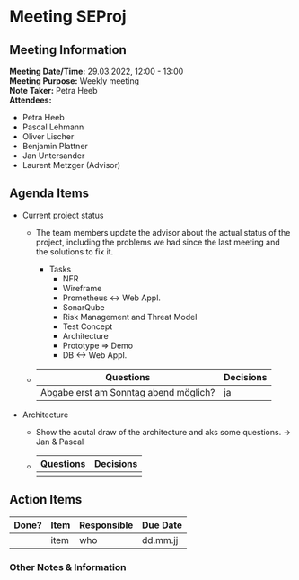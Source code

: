 # Meeting SEProj
## Meeting Information
**Meeting Date/Time:** 29.03.2022, 12:00 - 13:00  
**Meeting Purpose:** Weekly meeting  
**Note Taker:** Petra Heeb  
**Attendees:**

- Petra Heeb
- Pascal Lehmann
- Oliver Lischer
- Benjamin Plattner
- Jan Untersander
- Laurent Metzger (Advisor)

## Agenda Items

- Current project status

  - The team members update the advisor about the actual status of the project, including the problems we had since the last meeting and the solutions to fix it.

    - Tasks
      - NFR
      - Wireframe
      - Prometheus <-> Web Appl.
      - SonarQube
      - Risk Management and Threat Model
      - Test Concept
      - Architecture
      - Prototype => Demo
      - DB <-> Web Appl.

  - | Questions                             | Decisions |
    | ------------------------------------- | --------- |
    | Abgabe erst am Sonntag abend möglich? | ja        |

- Architecture

  - Show the acutal draw of the architecture and aks some questions. -> Jan & Pascal

  - | Questions | Decisions |
      | --------- | --------- |
      |           |           |




## Action Items
| Done? | Item | Responsible | Due Date |
| ---- | ---- | ---- | ---- |
| | item | who | dd.mm.jj |

### Other Notes & Information
